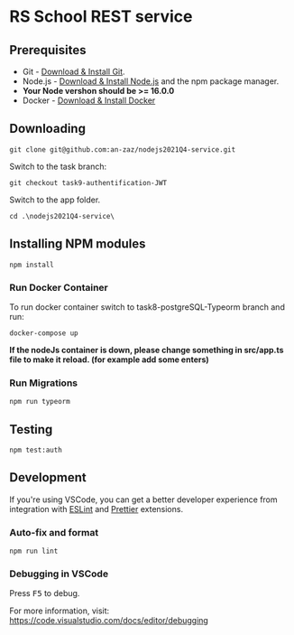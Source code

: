 # RS School REST service

## Prerequisites

- Git - [Download & Install Git](https://git-scm.com/downloads).
- Node.js - [Download & Install Node.js](https://nodejs.org/en/download/) and the npm package manager.
- **Your Node vershon should be >= 16.0.0**
- Docker - [Download & Install Docker](https://docs.docker.com/engine/install/)

## Downloading

```
git clone git@github.com:an-zaz/nodejs2021Q4-service.git
```

Switch to the task branch:
```
git checkout task9-authentification-JWT
```

Switch to the app folder.

```
cd .\nodejs2021Q4-service\
```


## Installing NPM modules

```
npm install
```

### Run Docker Container
To run docker container switch to task8-postgreSQL-Typeorm branch and run:
```
docker-compose up
```
**If the nodeJs container is down, please change something in src/app.ts file to make it reload.  (for example add some enters)** 

### Run Migrations

```
npm run typeorm
```

## Testing

```
npm test:auth
```

## Development

If you're using VSCode, you can get a better developer experience from integration with [ESLint](https://marketplace.visualstudio.com/items?itemName=dbaeumer.vscode-eslint) and [Prettier](https://marketplace.visualstudio.com/items?itemName=esbenp.prettier-vscode) extensions.

### Auto-fix and format

```
npm run lint
```

### Debugging in VSCode

Press <kbd>F5</kbd> to debug.

For more information, visit: https://code.visualstudio.com/docs/editor/debugging
